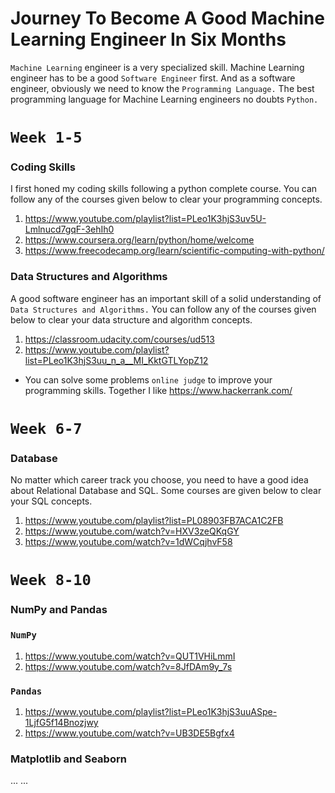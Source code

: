 # Journey To Become A Good Machine Learning Engineer In Six Months
`Machine Learning` engineer is a very specialized skill. Machine Learning engineer has to be a good `Software Engineer` first. And as a
software engineer, obviously we need to know the `Programming Language.` The best programming language for Machine Learning engineers no doubts `Python.`

# `Week 1-5`

### Coding Skills
I first honed my coding skills following a python complete course. You can follow any of the courses given below to clear your programming concepts.

1. https://www.youtube.com/playlist?list=PLeo1K3hjS3uv5U-Lmlnucd7gqF-3ehIh0
2. https://www.coursera.org/learn/python/home/welcome
3. https://www.freecodecamp.org/learn/scientific-computing-with-python/

### Data Structures and Algorithms
A good software engineer has an important skill of a solid understanding of `Data Structures and Algorithms.`
You can follow any of the courses given below to clear your data structure and algorithm concepts.

1. https://classroom.udacity.com/courses/ud513
2. https://www.youtube.com/playlist?list=PLeo1K3hjS3uu_n_a__MI_KktGTLYopZ12

* You can solve some problems `online judge` to improve your programming skills. Together I like https://www.hackerrank.com/

# `Week 6-7`

### Database 
No matter which career track you choose, you need to have a good idea about Relational Database and SQL. Some courses are given below to clear your SQL concepts.

1. https://www.youtube.com/playlist?list=PL08903FB7ACA1C2FB
2. https://www.youtube.com/watch?v=HXV3zeQKqGY
3. https://www.youtube.com/watch?v=1dWCqjhvF58

# `Week 8-10`

### NumPy and Pandas
### `NumPy`
1. https://www.youtube.com/watch?v=QUT1VHiLmmI
2. https://www.youtube.com/watch?v=8JfDAm9y_7s
### `Pandas`
1. https://www.youtube.com/playlist?list=PLeo1K3hjS3uuASpe-1LjfG5f14Bnozjwy
2. https://www.youtube.com/watch?v=UB3DE5Bgfx4


### Matplotlib and Seaborn
...
...

